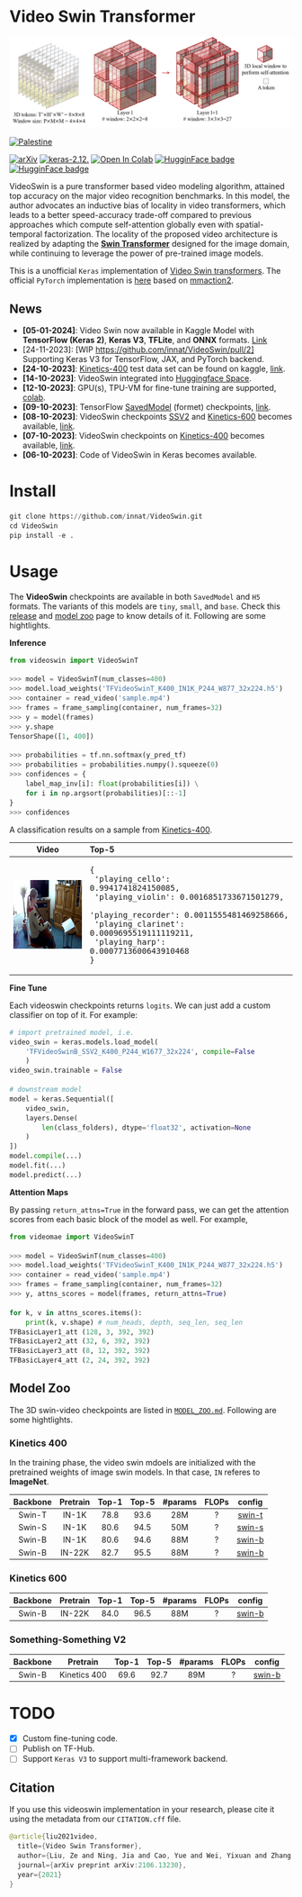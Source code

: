 # Video Swin Transformer

![](./assets/teaser.png)

[![Palestine](https://img.shields.io/badge/Free-Palestine-white?labelColor=green)](https://twitter.com/search?q=%23FreePalestine&src=typed_query)

[![arXiv](https://img.shields.io/badge/arXiv-2106.13230-darkred)](https://arxiv.org/abs/2106.13230) [![keras-2.12.](https://img.shields.io/badge/keras-2.12-darkred)]([?](https://img.shields.io/badge/keras-2.12-darkred)) [![Open In Colab](https://colab.research.google.com/assets/colab-badge.svg)](https://colab.research.google.com/drive/1Q7A700MEI10UomikqjQJANWyFZktJCT-?usp=sharing) [![HugginFace badge](https://img.shields.io/badge/🤗%20Hugging%20Face-Spaces-yellow.svg)](https://huggingface.co/spaces/innat/VideoSwin) [![HugginFace badge](https://img.shields.io/badge/🤗%20Hugging%20Face-Hub-yellow.svg)](https://huggingface.co/innat/videoswin)


VideoSwin is a pure transformer based video modeling algorithm, attained top accuracy on the major video recognition benchmarks. In this model, the author advocates an inductive bias of locality in video transformers, which leads to a better speed-accuracy trade-off compared to previous approaches which compute self-attention globally even with spatial-temporal factorization. The locality of the proposed video architecture is realized by adapting the [**Swin Transformer**](https://arxiv.org/abs/2103.14030) designed for the image domain, while continuing to leverage the power of pre-trained image models.

This is a unofficial `Keras` implementation of [Video Swin transformers](https://arxiv.org/abs/2106.13230). The official `PyTorch` implementation is [here](https://github.com/SwinTransformer/Video-Swin-Transformer) based on [mmaction2](https://github.com/open-mmlab/mmaction2).

## News

- **[05-01-2024]**: Video Swin now available in Kaggle Model with **TensorFlow (Keras 2)**, **Keras V3**, **TFLite**, and **ONNX** formats. [Link](https://www.kaggle.com/models/ipythonx/videoswin/)
- [24-11-2023]: [WIP https://github.com/innat/VideoSwin/pull/2] Supporting Keras V3 for TensorFlow, JAX, and PyTorch backend. 
- **[24-10-2023]**: [Kinetics-400](https://www.deepmind.com/open-source/kinetics) test data set can be found on kaggle, [link](https://www.kaggle.com/datasets/ipythonx/k4testset/data?select=videos_val).
- **[14-10-2023]**: VideoSwin integrated into [Huggingface Space](https://huggingface.co/spaces/innat/VideoSwin).
- **[12-10-2023]**: GPU(s), TPU-VM for fine-tune training are supported, [colab](https://github.com/innat/VideoSwin/blob/main/notebooks/videoswin_video_classification.ipynb).
- **[09-10-2023]**: TensorFlow [SavedModel](https://www.tensorflow.org/guide/saved_model) (formet) checkpoints, [link](https://github.com/innat/VideoSwin/releases/tag/v1.1).
- **[08-10-2023]**: VideoSwin checkpoints [SSV2](https://developer.qualcomm.com/software/ai-datasets/something-something) and [Kinetics-600](https://www.deepmind.com/open-source/kinetics) becomes available, [link](https://github.com/innat/VideoSwin/releases/tag/v1.0).
- **[07-10-2023]**: VideoSwin checkpoints on [Kinetics-400](https://www.deepmind.com/open-source/kinetics) becomes available, [link](https://github.com/innat/VideoSwin/releases/tag/v1.0).
- **[06-10-2023]**: Code of VideoSwin in Keras becomes available.

# Install 

```python
git clone https://github.com/innat/VideoSwin.git
cd VideoSwin
pip install -e . 
```

# Usage

The **VideoSwin** checkpoints are available in both `SavedModel` and `H5` formats. The variants of this models are `tiny`, `small`, and `base`. Check this [release](https://github.com/innat/VideoSwin/releases/tag/v1.0) and [model zoo](https://github.com/innat/VideoSwin/blob/main/MODEL_ZOO.md) page to know details of it. Following are some hightlights.

**Inference**

```python
from videoswin import VideoSwinT

>>> model = VideoSwinT(num_classes=400)
>>> model.load_weights('TFVideoSwinT_K400_IN1K_P244_W877_32x224.h5')
>>> container = read_video('sample.mp4')
>>> frames = frame_sampling(container, num_frames=32)
>>> y = model(frames)
>>> y.shape
TensorShape([1, 400])

>>> probabilities = tf.nn.softmax(y_pred_tf)
>>> probabilities = probabilities.numpy().squeeze(0)
>>> confidences = {
    label_map_inv[i]: float(probabilities[i]) \
    for i in np.argsort(probabilities)[::-1]
}
>>> confidences
```
A classification results on a sample from [Kinetics-400](https://www.deepmind.com/open-source/kinetics).

| Video | Top-5 |
|:---:|:---|
| ![](./assets/view1.gif) | <pre>{<br>    'playing_cello': 0.9941741824150085,<br>    'playing_violin': 0.0016851733671501279,<br>    'playing_recorder': 0.0011555481469258666,<br>    'playing_clarinet': 0.0009695519111119211,<br>    'playing_harp': 0.0007713600643910468<br>}</pre> |


**Fine Tune**

Each videoswin checkpoints returns `logits`. We can just add a custom classifier on top of it. For example:

```python
# import pretrained model, i.e.
video_swin = keras.models.load_model(
    'TFVideoSwinB_SSV2_K400_P244_W1677_32x224', compile=False
    )
video_swin.trainable = False

# downstream model
model = keras.Sequential([
    video_swin,
    layers.Dense(
        len(class_folders), dtype='float32', activation=None
    )
])
model.compile(...)
model.fit(...)
model.predict(...)
```

**Attention Maps**

By passing `return_attns=True` in the forward pass, we can get the attention scores from each basic block of the model as well. For example,

```python
from videomae import VideoSwinT

>>> model = VideoSwinT(num_classes=400)
>>> model.load_weights('TFVideoSwinT_K400_IN1K_P244_W877_32x224.h5')
>>> container = read_video('sample.mp4')
>>> frames = frame_sampling(container, num_frames=32)
>>> y, attns_scores = model(frames, return_attns=True)

for k, v in attns_scores.items():
    print(k, v.shape) # num_heads, depth, seq_len, seq_len
TFBasicLayer1_att (128, 3, 392, 392)
TFBasicLayer2_att (32, 6, 392, 392)
TFBasicLayer3_att (8, 12, 392, 392)
TFBasicLayer4_att (2, 24, 392, 392)
```


## Model Zoo

The 3D swin-video checkpoints are listed in [`MODEL_ZOO.md`](MODEL_ZOO.md). Following are some hightlights.

### Kinetics 400

In the training phase, the video swin mdoels are initialized with the pretrained weights of image swin models. In that case, `IN` referes to **ImageNet**.

| Backbone |  Pretrain  | Top-1 | Top-5 | #params | FLOPs | config |
| :---: | :---: | :---: | :---: | :---: | :---: | :---: | 
|  Swin-T  | IN-1K |  78.8  |  93.6  |   28M   |  ?   |  [swin-t](https://github.com/SwinTransformer/Video-Swin-Transformer/blob/master/configs/recognition/swin/swin_tiny_patch244_window877_kinetics400_1k.py)  |
|  Swin-S  | IN-1K |  80.6  |  94.5  |   50M   |  ?  |  [swin-s](https://github.com/SwinTransformer/Video-Swin-Transformer/blob/master/configs/recognition/swin/swin_small_patch244_window877_kinetics400_1k.py)  |
|  Swin-B  | IN-1K |  80.6  |  94.6  |   88M   |  ?  |  [swin-b](https://github.com/SwinTransformer/Video-Swin-Transformer/blob/master/configs/recognition/swin/swin_base_patch244_window877_kinetics400_1k.py)  |
|  Swin-B  | IN-22K | 82.7  |  95.5  |   88M   |  ?  |  [swin-b](https://github.com/SwinTransformer/Video-Swin-Transformer/blob/master/configs/recognition/swin/swin_base_patch244_window877_kinetics400_22k.py)  |

### Kinetics 600

| Backbone |  Pretrain   | Top-1 | Top-5 | #params | FLOPs | config |
| :---: | :---: | :---: | :---: | :---: | :---: | :---: | 
|  Swin-B  | IN-22K | 84.0  |  96.5  |   88M   |  ?  |  [swin-b](https://github.com/SwinTransformer/Video-Swin-Transformer/blob/master/configs/recognition/swin/swin_base_patch244_window877_kinetics600_22k.py)  | 

### Something-Something V2

| Backbone |  Pretrain   |  Top-1 | Top-5 | #params | FLOPs | config |
| :---: | :---: | :---: | :---: | :---: | :---: | :---: | 
|  Swin-B  | Kinetics 400 |  69.6  |  92.7  |   89M   |  ?  |  [swin-b](https://github.com/SwinTransformer/Video-Swin-Transformer/blob/master/configs/recognition/swin/swin_base_patch244_window1677_sthv2.py)  |


# TODO
- [x] Custom fine-tuning code.
- [ ] Publish on TF-Hub.
- [ ] Support `Keras V3` to support multi-framework backend.

##  Citation

If you use this videoswin implementation in your research, please cite it using the metadata from our `CITATION.cff` file.

```swift
@article{liu2021video,
  title={Video Swin Transformer},
  author={Liu, Ze and Ning, Jia and Cao, Yue and Wei, Yixuan and Zhang, Zheng and Lin, Stephen and Hu, Han},
  journal={arXiv preprint arXiv:2106.13230},
  year={2021}
}
```
